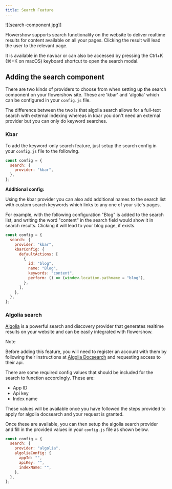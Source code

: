 ```yaml
---
title: Search Feature
---
```


![[search-component.jpg]]

Flowershow supports search functionality on the website to deliver realtime results for content available on all your pages. Clicking the result will lead the user to the relevant page.

It is available in the navbar or can also be accessed by pressing the Ctrl+K (⌘+K on macOS) keyboard shortcut to open the search modal.

## Adding the search component

There are two kinds of providers to choose from when setting up the search component on your flowershow site. These are 'kbar' and 'algolia' which can be configured in your `config.js` file.

The difference between the two is that algolia search allows for a full-text search with external indexing whereas in kbar you don't need an external provider but you can only do keyword searches.

### Kbar

To add the keyword-only search feature, just setup the search config in your `config.js` file to the following.

```js
const config = {
  search: {
    provider: "kbar",
  },
};
```

**Additional config:**

Using the kbar provider you can also add additional names to the search list with custom search keywords which links to any one of your site's pages.

For example, with the following configuration "Blog" is added to the search list, and writing the word "content" in the search field would show it in search results. Clicking it will lead to your blog page, if exists.

```js
const config = {
  search: {
    provider: "kbar",
    kbarConfig: {
      defaultActions: [
        {
          id: "blog",
          name: "Blog",
          keywords: "content",
          perform: () => (window.location.pathname = "blog"),
        },
      ],
    },
  },
};
```

### Algolia search

[Algolia](https://www.algolia.com/) is a powerful search and discovery provider that generates realtime results on your website and can be easily integrated with flowershow.

> [!note]
> Before adding this feature, you will need to register an account with them by following their instructions at [Algolia Docsearch](https://docsearch.algolia.com/) and requesting access to their api.

There are some required config values that should be included for the search to function accordingly. These are:

- App ID
- Api key
- Index name

These values will be available once you have followed the steps provided to apply for algolia docsearch and your request is granted.

Once these are available, you can then setup the algolia search provider and fill in the provided values in your `config.js` file as shown below.

```js
const config = {
  search: {
    provider: "algolia",
    algoliaConfig: {
      appId: "",
      apiKey: "",
      indexName: "",
    },
  },
};
```
